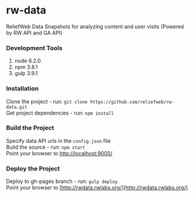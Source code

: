 # rw-data 

ReliefWeb Data Snapshots for analyzing content and user visits (Powered by RW API and GA API)

### Development Tools   
1. node 6.2.0           
2. npm 3.8.1           
3. gulp 3.9.1           

### Installation  
Clone the project - run: `git clone https://github.com/reliefweb/rw-data.git`  
Get project dependencies - run: `npm install`    

### Build the Project  
Specify data API urls in the `config.json` file    
Build the source - run: `npm start`           
Point your browser to [http://localhost:9000/](http://localhost:9000/)            

### Deploy the Project  
Deploy to gh-pages branch - run: `gulp deploy`           
Point your browser to [http://rwdata.rwlabs.org/](http://rwdata.rwlabs.org/)
